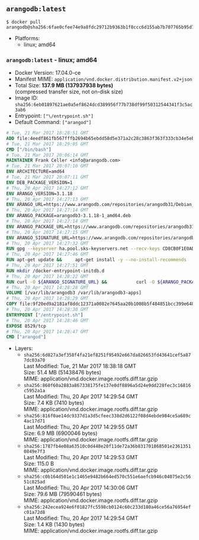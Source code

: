 ## `arangodb:latest`

```console
$ docker pull arangodb@sha256:6fae0cfee74e9a8fdc29712b9363b1f8ccc6d155ab7b707765b95d7375098fdb
```

-	Platforms:
	-	linux; amd64

### `arangodb:latest` - linux; amd64

-	Docker Version: 17.04.0-ce
-	Manifest MIME: `application/vnd.docker.distribution.manifest.v2+json`
-	Total Size: **137.9 MB (137937938 bytes)**  
	(compressed transfer size, not on-disk size)
-	Image ID: `sha256:6eb01897621ae0a5ef8624dcd389956f77b738df99f50312544341f3c5ac3ab6`
-	Entrypoint: `["\/entrypoint.sh"]`
-	Default Command: `["arangod"]`

```dockerfile
# Tue, 21 Mar 2017 18:28:51 GMT
ADD file:4eedf861fb567fffb2694b65ebdd58d5e371a2c28c3863f363f333cb34e5eb7b in / 
# Tue, 21 Mar 2017 18:29:05 GMT
CMD ["/bin/bash"]
# Tue, 21 Mar 2017 20:06:14 GMT
MAINTAINER Frank Celler <info@arangodb.com>
# Tue, 21 Mar 2017 20:07:10 GMT
ENV ARCHITECTURE=amd64
# Tue, 21 Mar 2017 20:07:11 GMT
ENV DEB_PACKAGE_VERSION=1
# Thu, 20 Apr 2017 14:27:12 GMT
ENV ARANGO_VERSION=3.1.18
# Thu, 20 Apr 2017 14:27:13 GMT
ENV ARANGO_URL=https://www.arangodb.com/repositories/arangodb31/Debian_8.0
# Thu, 20 Apr 2017 14:27:14 GMT
ENV ARANGO_PACKAGE=arangodb3-3.1.18-1_amd64.deb
# Thu, 20 Apr 2017 14:27:14 GMT
ENV ARANGO_PACKAGE_URL=https://www.arangodb.com/repositories/arangodb31/Debian_8.0/amd64/arangodb3-3.1.18-1_amd64.deb
# Thu, 20 Apr 2017 14:27:15 GMT
ENV ARANGO_SIGNATURE_URL=https://www.arangodb.com/repositories/arangodb31/Debian_8.0/amd64/arangodb3-3.1.18-1_amd64.deb.asc
# Thu, 20 Apr 2017 14:27:32 GMT
RUN gpg --keyserver ha.pool.sks-keyservers.net --recv-keys CD8CB0F1E0AD5B52E93F41E7EA93F5E56E751E9B
# Thu, 20 Apr 2017 14:27:46 GMT
RUN apt-get update &&     apt-get install -y --no-install-recommends         libjemalloc1 	libsnappy1         ca-certificates         pwgen         curl     &&     rm -rf /var/lib/apt/lists/*
# Thu, 20 Apr 2017 14:27:51 GMT
RUN mkdir /docker-entrypoint-initdb.d
# Thu, 20 Apr 2017 14:28:22 GMT
RUN curl -O ${ARANGO_SIGNATURE_URL} &&           curl -O ${ARANGO_PACKAGE_URL} &&             gpg --verify ${ARANGO_PACKAGE}.asc &&     (echo arangodb3 arangodb3/password password test | debconf-set-selections) &&     (echo arangodb3 arangodb3/password_again password test | debconf-set-selections) &&     DEBIAN_FRONTEND="noninteractive" dpkg -i ${ARANGO_PACKAGE} &&     rm -rf /var/lib/arangodb3/* &&     sed -ri         -e 's!127\.0\.0\.1!0.0.0.0!g'         -e 's!^(file\s*=).*!\1 -!'         -e 's!^#\s*uid\s*=.*!uid = arangodb!'         -e 's!^#\s*gid\s*=.*!gid = arangodb!'         /etc/arangodb3/arangod.conf     &&     DEBIAN_FRONTEND="noninteractive" apt-get purge -y --auto-remove ca-certificates &&     rm -f ${ARANGO_PACKAGE}*
# Thu, 20 Apr 2017 14:28:28 GMT
VOLUME [/var/lib/arangodb3 /var/lib/arangodb3-apps]
# Thu, 20 Apr 2017 14:28:29 GMT
COPY file:9f20ed9a2181af8ddc12371a0082e7645aa20b1008b5f484851bcc399e64801e in /entrypoint.sh 
# Thu, 20 Apr 2017 14:28:30 GMT
ENTRYPOINT ["/entrypoint.sh"]
# Thu, 20 Apr 2017 14:28:46 GMT
EXPOSE 8529/tcp
# Thu, 20 Apr 2017 14:28:47 GMT
CMD ["arangod"]
```

-	Layers:
	-	`sha256:6d827a3ef358f4fa21ef8251f95492e667da826653fd43641cef5a877dc03a70`  
		Last Modified: Tue, 21 Mar 2017 18:38:18 GMT  
		Size: 51.4 MB (51438476 bytes)  
		MIME: application/vnd.docker.image.rootfs.diff.tar.gzip
	-	`sha256:860f60a2883a867338175fe137e0df8896a5d24e9dd228fec3c16816c5952a1a`  
		Last Modified: Thu, 20 Apr 2017 14:29:54 GMT  
		Size: 7.4 KB (7410 bytes)  
		MIME: application/vnd.docker.image.rootfs.diff.tar.gzip
	-	`sha256:816f0ae14dc9337d1a3d5cfeec338d2d6122f08d4ebde984ce5a689c4ac17d71`  
		Last Modified: Thu, 20 Apr 2017 14:29:55 GMT  
		Size: 6.9 MB (6900046 bytes)  
		MIME: application/vnd.docker.image.rootfs.diff.tar.gzip
	-	`sha256:1787fb4e08a63510c0d448e20f11de72a36b831701868501e23613510849e7f3`  
		Last Modified: Thu, 20 Apr 2017 14:29:53 GMT  
		Size: 115.0 B  
		MIME: application/vnd.docker.image.rootfs.diff.tar.gzip
	-	`sha256:c0b164d501e1c1465e9482b664ed570c551e6aefcb946c04075e2c5651c825ad`  
		Last Modified: Thu, 20 Apr 2017 14:30:06 GMT  
		Size: 79.6 MB (79590461 bytes)  
		MIME: application/vnd.docker.image.rootfs.diff.tar.gzip
	-	`sha256:242ecea924e6f01827fc5598cb0124c60c233d180a46ce56a76954efc01a72d8`  
		Last Modified: Thu, 20 Apr 2017 14:29:54 GMT  
		Size: 1.4 KB (1430 bytes)  
		MIME: application/vnd.docker.image.rootfs.diff.tar.gzip
